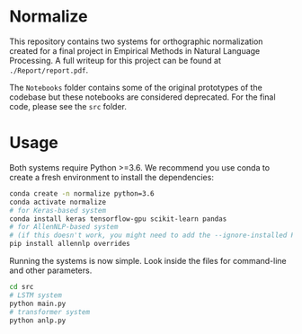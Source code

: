 # Normalize

This repository contains two systems for orthographic normalization created for a final project in Empirical Methods in Natural Language Processing. A full writeup for this project can be found at `./Report/report.pdf`.

The `Notebooks` folder contains some of the original prototypes of the codebase but these notebooks are considered deprecated. For the final code, please see the `src` folder.

# Usage

Both systems require Python >=3.6. We recommend you use conda to create a fresh
environment to install the dependencies:

```bash
conda create -n normalize python=3.6
conda activate normalize
# for Keras-based system
conda install keras tensorflow-gpu scikit-learn pandas
# for AllenNLP-based system
# (if this doesn't work, you might need to add the --ignore-installed PyYAML flag)
pip install allennlp overrides
```

Running the systems is now simple. Look inside the files for command-line
and other parameters.

```bash
cd src
# LSTM system
python main.py
# transformer system
python anlp.py
```
